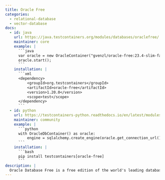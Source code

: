 ```yaml
---
title: Oracle Free
categories:
  - relational-database
  - vector-database
docs:
  - id: java
    url: https://java.testcontainers.org/modules/databases/oraclefree/
    maintainer: core
    example: |
      ```java
      var oracle = new OracleContainer("gvenzl/oracle-free:23.4-slim-faststart");
      oracle.start();
      ```
    installation: |
      ```xml
      <dependency>
          <groupId>org.testcontainers</groupId>
          <artifactId>oracle-free</artifactId>
          <version>1.20.0</version>
          <scope>test</scope>
      </dependency>
      ```
  - id: python
    url: https://testcontainers-python.readthedocs.io/en/latest/modules/oracle-free/README.html
    maintainer: community
    example: |
      ```python
      with OracleDbContainer() as oracle:
          engine = sqlalchemy.create_engine(oracle.get_connection_url())
      ```
    installation: |
      ```bash
      pip install testcontainers[oracle-free]
      ```
description: |
  Oracle Database Free is a free edition of the world's leading database specifically designed for anybody to develop, learn, and run on Oracle Database for free.
---
```

